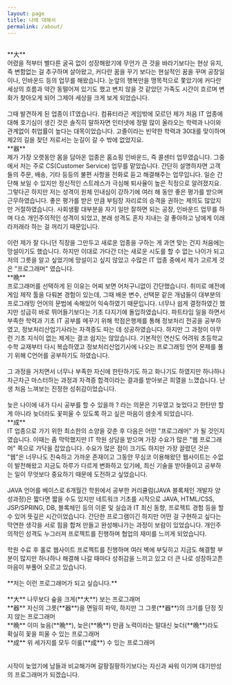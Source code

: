 ```yaml
---
layout: page
title: 나에 대해서
permalink: /about/
---
```

<div class="mt50"></div>

<br>
**大**<br>
어렸을 적부터 별다른 굴곡 없이 성장해왔기에
무언가 큰 것을 바라기보다는 현상 유지, 즉 변함없는 걸 추구하며 살아왔고,
커다란 꿈을 꾸기 보다는 현실적인 꿈을 꾸며 공장일이나, 인바운드 등의 업무를 해왔습니다.
눈앞의 행복만을 맹목적으로 쫓았기에 커다란 세상의 흐름과 약간 동떨어져 있기도 했고
변치 않을 것 같았던 가족도 시간이 흐르며 변화가 찾아오게 되어 그제야 세상을 크게 보게 되었습니다.
<br>
<br>
그때 발견하게 된 업종이 IT였습니다.
컴퓨터라곤 게임밖에 모르던 제가 처음 IT 업종에 대해 호기심이 생긴 것은
솔직히 말하자면 인터넷에 정말 많이 올라오는 학력과 나이와 관계없이 취업률이 높다는 대목이었습니다.
고졸이라는 빈약한 학력과 30대를 맞이하며 제2의 길을 찾던 저로서는 눈길이 갈 수 밖에 없었지요.

<br>
**器**<br>
제가 가장 오랫동안 몸을 담아온 업종은 홈쇼핑 인바운드, 즉 콜센터 업무였습니다.
그중에서 저는 주로 CS(Customer Service) 업무를 맡았습니다.
간단히 설명하자면 고객들의 주문, 배송, 기타 등등의 불편 사항을 전화로 듣고 해결해주는 업무입니다.
일순 간단해 보일 수 있지만 정신적인 스트레스가 극심해 퇴사율이 높은 직정으로 알려졌지요.
그렇다곤 하지만 저는 성격이 원체 인내심이 강하기에 여러 해 동안 좋은 평가를 받으며 근무하였습니다.
좋은 평가를 받은 만큼 부팀장 자리로의 승격을 권하는 제의도 많았지만 거절하였습니다.
사회생활 대부분을 자기 일만 잘하면 되는 공장, 인바운드 업무를 하며 다소 개인주의적인 성격이 되었고, 
본래 성격도 혼자 지내는 걸 좋아하고 남에게 이래라저래라 하는 걸 꺼리기 때문입니다.
<br>
<br>
이런 제가 잘 다니던 직장을 그만두고 새로운 업종을 구하는 게 과연 맞는 건지 처음에는 망설이기도 했습니다.
하지만 이대로 가다간 더는 새로운 시도를 할 수 없는 나이가 되고 저의 그릇을 알고 싶었기에 망설이고 싶지 않았고
수많은 IT 업종 중에서 제가 고르게 것은 "프로그래머" 였습니다.



<br>
**晩**<br>
프로그래머를 선택하게 된 이유는 어찌 보면 어처구니없이 간단했습니다.
취미로 예전에 게임 제작 툴을 다뤄본 경험이 있는데,
그때 배운 변수, 선택문 같은 개념들이 대부분의 프로그래밍 언어의 문법에 속해있어 익숙하였기 때문입니다.
너무나 쉽게 결정하였긴 했지만 성급히 바로 뛰어들기보다는 기초 다지기에 돌입하였습니다.
파트타임 일을 하면서 부족한 학력과 기초 IT 공부를 메꾸기 위해 학점은행제를 통해 정보처리 전공을 공부하였고,
정보처리산업기사라는 자격증도 따는 데 성공하였습니다.
하지만 그 과정이 아무런 기초 지식이 없는 제게는 결코 쉽지는 않았습니다.
기본적인 연산도 어려워 초등학교 수학 교재부터 다시 복습하였고 정보처리산업기사에 나오는 프로그래밍 언어 문제를 풀기 위해
C언어를 공부하기도 하였습니다.
<br>
<br>
그 과정을 거치면서 너무나 부족한 자신에 한탄하기도 하고 화나기도 하였지만
하나하나 차근차근 마스터하는 과정과 자격증 합격이라는 결과를 받아보곤 희열을 느꼈습니다.
난생 처음 느껴보는 진정한 성취감이었습니다.
<br>
<br>
늦은 나이에 내가 다시 공부를 할 수 있을까 ? 라는 의문은 기우였고
늦었다고 한탄만 할 게 아니라 늦더라도 꽃피울 수 있도록 하고 싶은 마음이 샘솟게 되었습니다.

<br>
**成**<br>
IT 업종으로 가기 위한 최소한의 소양을 갖춘 후 다음은 어떤 "프로그래머" 가 될 것인지였습니다.
이때는 좀 막막했지만 IT 학원 상담을 받으며 가장 수요가 많은 "웹 프로그래머" 쪽으로 가닥을 잡았습니다.
수요가 많은 점이 크기도 하지만 가장 끌렸던 것은 "웹"은 너무나도 친숙하고 가까운 존재이고
그동안 무심코 이용해왔던 웹사이트는 수없이 발전해왔고 지금도 하루가 다르게 변화하고 있기에,
최신 기술을 받아들이고 공부하는 일이 무엇보다 중요하기 때문에 도전하고 싶었습니다.
<br>
<br>
JAVA 언어를 베이스로 6개월간 학원에서 공부한 커리큘럼(JAVA 블록체인 개발자 양성과정)은 짧다면 짧을 수도 있지만 
네트워크 기초를 시작으로 JAVA, HTML/CSS, JSP/SPRING, DB, 블록체인 등의 이론 및 실습과
IT 최신 동향, 프로젝트 경험 등을 할 수 있어 뜻깊은 시간이었습니다.
간단한 프로그램이긴 하지만 어떤 걸 구현하고 싶다는 막연한 생각을 서로 힘을 합쳐 만들고 완성해나가는 과정이 보람이 있었습니다.
개인주의적인 성격도 누그러져 프로젝트를 진행하며 협업의 재미를 느끼게 되었습니다.
<br>
<br>
학원 수료 후 홀로 웹사이트 프로젝트를 진행하며 여러 벽에 부딪히고 지금도 해결할 부분이 많지만
하나하나 해결해 나갈 때마다 성취감을 느끼고 있고 더 큰 나로 성장하고픈 마음이 부풀어 오르고 있습니다.
<br>
<br>
**저는 이런 프로그래머가 되고 싶습니다.**
<br>
<br>
**大** 나무보다 숲을 크게(**大**) 보는 프로그래머<br>
**器** 자신의 그릇(**器**)을 면밀히 파악, 하지만 그 그릇(**器**)의 크기를 단정 짓지 않는 프로그래머<br>
**晩** 이미 늦음(**晩**), 늦은(**晩**) 만큼 노력이라는 말대신 늦더(**晩**)라도 확실히 꽃을 피울 수 있는 프로그래머 <br>
**成** 위 세가지를 모두 이룰(**成**) 수 있는 프로그래머<br>
<br>
<br>
시작이 늦었기에 남들과 비교해가며 갈팡질팡하기보다는 자신과 싸워 이기며 대기만성의 프로그래머가 되겠습니다.
<br>
<br>



